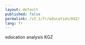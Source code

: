 ```yaml
---
layout: default
published: false
permalink: /v3_1/fr/education/KGZ/
lang: fr
---
```


education analysis KGZ
